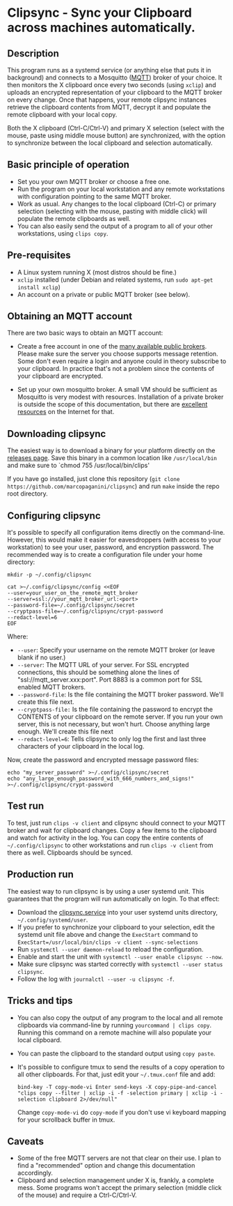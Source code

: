# Clipsync - Sync your Clipboard across machines automatically.

## Description

This program runs as a systemd service (or anything else that puts it in
background) and connects to a Mosquitto ([MQTT](http://mosquitto.org)) broker
of your choice. It then monitors the X clipboard once every two seconds (using
`xclip`) and uploads an encrypted representation of your clipboard to the MQTT
broker on every change. Once that happens, your remote clipsync instances
retrieve the clipboard contents from MQTT, decrypt it and populate the remote
clipboard with your local copy.

Both the X clipboard (Ctrl-C/Ctrl-V) and primary X selection (select with the
mouse, paste using middle mouse button) are synchronized, with the option to
synchronize between the local clipboard and selection automatically.

## Basic principle of operation

* Set you your own MQTT broker or choose a free one.
* Run the program on your local workstation and any remote workstations
  with configuration pointing to the same MQTT broker.
* Work as usual. Any changes to the local clipboard (Ctrl-C) or primary selection
  (selecting with the mouse, pasting with middle click) will populate the remote
  clipboards as well.
* You can also easily send the output of a program to all of your other workstations,
  using `clips copy`.

## Pre-requisites

* A Linux system running X (most distros should be fine.)
* `xclip` installed (under Debian and related systems, run `sudo apt-get install xclip`)
* An account on a private or public MQTT broker (see below).

## Obtaining an MQTT account

There are two basic ways to obtain an MQTT account:

* Create a free account in one of the [many available public brokers](https://mntolia.com/10-free-public-private-mqtt-brokers-for-testing-prototyping/). Please make sure the server you choose supports message retention. Some
don't even require a login and anyone could in theory subscribe to your clipboard. In practice
that's not a problem since the contents of your clipboard are encrypted.

* Set up your own mosquitto broker. A small VM should be sufficient as Mosquitto is
  very modest with resources. Installation of a private broker is outside the scope of
  this documentation, but there are [excellent resources](https://www.digitalocean.com/community/tutorials/how-to-install-and-secure-the-mosquitto-mqtt-messaging-broker-on-debian-10) on the Internet for that.

## Downloading clipsync

The easiest way is to download a binary for your platform directly on the [releases page](https://github.com/marcopaganini/clipsync/releases). Save this binary in a common location like `/usr/local/bin` and
make sure to `chmod 755 /usr/local/bin/clips'

If you have go installed, just clone this repository (`git clone https://github.com/marcopaganini/clipsync`)
and run `make` inside the repo root directory.

## Configuring clipsync

It's possible to specify all configuration items directly on the command-line.
However, this would make it easier for eavesdroppers (with access to your
workstation) to see your user, password, and encryption password. The
recommended way is to create a configuration file under your home directory:

```
mkdir -p ~/.config/clipsync

cat >~/.config/clipsync/config <<EOF
--user=your_user_on_the_remote_mqtt_broker
--server=ssl://your_mqtt_broker_url:<port>
--password-file=~/.config/clipsync/secret
--cryptpass-file=~/.config/clipsync/crypt-password
--redact-level=6
EOF
```

Where:
* `--user`: Specify your username on the remote MQTT broker (or leave blank if no user.)
* `--server`:  The MQTT URL of your server. For SSL encrypted connections, this should be something alone the
  lines of "ssl://mqtt_server.xxx:port". Port 8883 is a common port for SSL enabled MQTT brokers.
* `--password-file`: Is the file containing the MQTT broker password. We'll create this file next.
* `--cryptpass-file:` Is the file containing the password to encrypt the CONTENTS of your clipboard on the remote server. If you run your own server, this is not necessary, but won't hurt. Choose anything large enough. We'll
create this file next
* `--redact-level=6`: Tells clipsync to only log the first and last three characters of your clipboard in the local log.

Now, create the password and encrypted message password files:

```
echo "my_server_password" >~/.config/clipsync/secret
echo "any_large_enough_password_with_666_numbers_and_signs!" >~/.config/clipsync/crypt-password
```

## Test run

To test, just run `clips -v client` and clipsync should connect to your MQTT broker and wait for
clipboard changes. Copy a few items to the clipboard and watch for activity in the log. You can
copy the entire contents of `~/.config/clipsync` to other workstations and run `clips -v client` from
there as well. Clipboards should be synced.

## Production run

The easiest way to run clipsync is by using a user systemd unit. This guarantees that the program will
run automatically on login. To that effect:

* Download the [clipsync.service](https://github.com/marcopaganini/clipsync/blob/master/extras/systemd/clipsync.service) into your user systemd units directory, `~/.config/systemd/user`.
* If you prefer to synchronize your clipboard to your selection, edit the systemd unit file above and change
  the `ExecStart` command to `ExecStart=/usr/local/bin/clips -v client --sync-selections`
* Run `systemctl --user daemon-reload` to reload the configuration.
* Enable and start the unit with `systemctl --user enable clipsync --now`.
* Make sure clipsync was started correctly with `systemctl --user status clipsync`.
* Follow the log with `journalctl --user -u clipsync -f`.

## Tricks and tips

* You can also copy the output of any program to the local and all remote clipboards via command-line by running
  `yourcommand | clips copy`. Running this command on a remote machine will also populate your local clipboard.
* You can paste the clipboard to the standard output using `copy paste`.
* It's possible to configure tmux to send the results of a copy operation to all other clipboards. For that, just
edit your `~/.tmux.conf` file and add:

  ```
  bind-key -T copy-mode-vi Enter send-keys -X copy-pipe-and-cancel "clips copy --filter | xclip -i -f -selection primary | xclip -i -selection clipboard 2>/dev/null"
  ```

  Change `copy-mode-vi` do `copy-mode` if you don't use vi keyboard mapping for your scrollback buffer in tmux.

## Caveats

* Some of the free MQTT servers are not that clear on their use. I plan to find a "recommended" option and
  change this documentation accordingly.
* Clipboard and selection management under X is, frankly, a complete mess. Some programs won't accept the
  primary selection (middle click of the mouse) and require a Ctrl-C/Ctrl-V.
